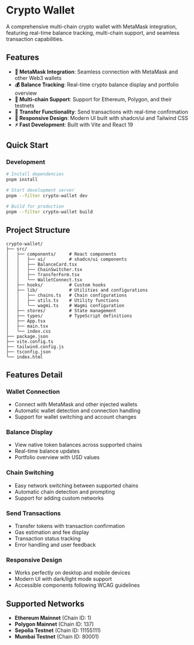 # Crypto Wallet

A comprehensive multi-chain crypto wallet with MetaMask integration, featuring real-time balance tracking, multi-chain support, and seamless transaction capabilities.

## Features

- **🔗 MetaMask Integration**: Seamless connection with MetaMask and other Web3 wallets
- **💰 Balance Tracking**: Real-time crypto balance display and portfolio overview
- **🔄 Multi-chain Support**: Support for Ethereum, Polygon, and their testnets
- **💸 Transfer Functionality**: Send transactions with real-time confirmation
- **📱 Responsive Design**: Modern UI built with shadcn/ui and Tailwind CSS
- **⚡ Fast Development**: Built with Vite and React 19

## Quick Start

### Development

```bash
# Install dependencies
pnpm install

# Start development server
pnpm --filter crypto-wallet dev

# Build for production
pnpm --filter crypto-wallet build
```

## Project Structure

```
crypto-wallet/
├── src/
│   ├── components/     # React components
│   │   ├── ui/         # shadcn/ui components
│   │   ├── BalanceCard.tsx
│   │   ├── ChainSwitcher.tsx
│   │   ├── TransferForm.tsx
│   │   └── WalletConnect.tsx
│   ├── hooks/          # Custom hooks
│   ├── lib/            # Utilities and configurations
│   │   ├── chains.ts   # Chain configurations
│   │   ├── utils.ts    # Utility functions
│   │   └── wagmi.ts    # Wagmi configuration
│   ├── stores/         # State management
│   ├── types/          # TypeScript definitions
│   ├── App.tsx
│   ├── main.tsx
│   └── index.css
├── package.json
├── vite.config.ts
├── tailwind.config.js
├── tsconfig.json
└── index.html
```

## Features Detail

### Wallet Connection

- Connect with MetaMask and other injected wallets
- Automatic wallet detection and connection handling
- Support for wallet switching and account changes

### Balance Display

- View native token balances across supported chains
- Real-time balance updates
- Portfolio overview with USD values

### Chain Switching

- Easy network switching between supported chains
- Automatic chain detection and prompting
- Support for adding custom networks

### Send Transactions

- Transfer tokens with transaction confirmation
- Gas estimation and fee display
- Transaction status tracking
- Error handling and user feedback

### Responsive Design

- Works perfectly on desktop and mobile devices
- Modern UI with dark/light mode support
- Accessible components following WCAG guidelines

## Supported Networks

- **Ethereum Mainnet** (Chain ID: 1)
- **Polygon Mainnet** (Chain ID: 137)
- **Sepolia Testnet** (Chain ID: 11155111)
- **Mumbai Testnet** (Chain ID: 80001)
